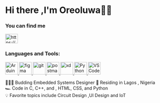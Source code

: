 # Hi there ,I'm Oreoluwa👋🏼

  

<h3 align="left">You can find me</h3>
<a href="https://www.linkedin.com/in/oreoluwa-oluwafemi-769002192/" target="blank">
<img align="center" src="https://raw.githubusercontent.com/rahuldkjain/github-profile-readme-generator/master/src/images/icons/Social/linked-in-alt.svg" alt="https://www.linkedin.com/in/oreoluwa-oluwafemi-769002192/" height="30" width="40" /></a>

<h3 align="left">Languages and Tools:</h3>

<a href="https://www.arduino.cc/en/about" target="_blank" rel="noreferrer"> <img src="https://www.vectorlogo.zone/logos/arduino/arduino-icon.svg" alt="Arduino" width="40" height="40"/> </a>
<a href="https://www.figma.com/" target="_blank" rel="noreferrer"> <img src="https://www.vectorlogo.zone/logos/figma/figma-icon.svg" alt="figma" width="40" height="40"/> </a><a href="https://git-scm.com/" target="_blank" rel="noreferrer"> <img src="https://www.vectorlogo.zone/logos/git-scm/git-scm-icon.svg" alt="git" width="40" height="40"/> </a> <a href="https://postman.com" target="_blank" rel="noreferrer"> <img src="https://www.vectorlogo.zone/logos/getpostman/getpostman-icon.svg" alt="postman" width="40" height="40"/> </a><a href="https://www.adobe.com/products/xd.html" target="_blank" rel="noreferrer"> <img src="https://cdn.worldvectorlogo.com/logos/adobe-xd.svg" alt="xd" width="40" height="40"/> </a>
<a href="https://www.python.org/" target="_blank" rel="noreferrer"> 
<img src="https://www.vectorlogo.zone/logos/python/python-icon.svg" alt="Python" width="40" height="40"/> </a>
<a href="https://code.visualstudio.com/" target="_blank" rel="noreferrer"> 
<img src="https://www.vectorlogo.zone/logos/visualstudio_code/visualstudio_code-icon.svg" alt="VSCode" width="40" height="40"/> </a>
</p>


🧑🏼‍💻 Budding Embedded Systems Designer
🌉 Residing in Lagos , Nigeria    
🏎  Code in C, C++, and , HTML, CSS, and Python  
💡 Favorite topics include Circuit Design ,UI Design and IoT

